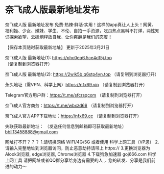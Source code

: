 # 奈飞成人版最新地址发布

奈飞成人版 最新地址发布 免费·热辣·鲜活·实用！这样的app真让人上头！网黄、福利姬、少女、嫩妹、学生、不伦、自拍一手资源，吃瓜热点黑料不打烊，两性知识探索欲望，云磕炮释放自我，让你爽翻是我们的态度！

【保存本页随时获取最新地址】 更新于2025年3月21日

奈飞成人版 最新地址(1): https://phc0eq6.5ce4df5j.top （请复制到浏览器打开）

奈飞成人版 最新地址(2): https://2wlk5b.q6stp4yn.top （请复制到浏览器打开）

永久地址（需VPN、科学上网）https://nfx69.vip （请复制到浏览器打开）

Telegram官方用户群：https://t.me/sfcrsqcom （请复制到浏览器打开）

奈飞成人官方商务：https://t.me/wbxzd69  （请复制到浏览器打开）

奈飞成人官方APP下载地址：https://nfx69.cc （请复制到浏览器打开）

失联获取最新地址： （发送任何信息到邮箱即可获取最新地址） bbll13458888@gmail.com

网址打不开？？？ 1.请切换网络 WIFI/4G/5G 或者使用 科学上网工具（VP恩） 2.请输入完整地址到浏览器访问，防止恶意劫持请带上 https:// 3.更换浏览器为Alook浏览器, edge浏览器, Chrome浏览器 4.下载狗急加速器 goj666.com 科学上网工具 请把网址或者QQ群分享给身边有需要的人 ，您的转发、分享是我们前进的动力～
